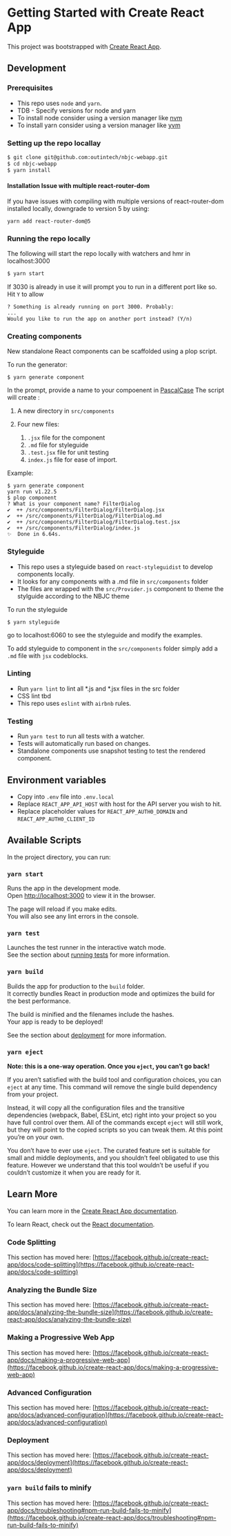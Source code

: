 # Getting Started with Create React App

This project was bootstrapped with [Create React App](https://github.com/facebook/create-react-app).

## Development
### Prerequisites
* This repo uses `node` and `yarn`. 
* TDB - Specify versions for node and yarn
* To install node consider using a version manager like [nvm](https://github.com/nvm-sh/nvm)
* To install yarn consider using a version manager like [yvm](https://yvm.js.org/docs/overview)

### Setting up the repo locallay
```bash
$ git clone git@github.com:outintech/nbjc-webapp.git
$ cd nbjc-webapp
$ yarn install
```

#### Installation Issue with multiple react-router-dom
If you have issues with compiling with multiple versions of react-router-dom installed locally, downgrade to version 5 by using:

```yarn add react-router-dom@5```

### Running the repo locally
The following will start the repo locally with watchers and hmr in localhost:3000

```bash
$ yarn start
```
If 3030 is already in use it will prompt you to run in a different port like so. Hit `Y` to allow 
```
? Something is already running on port 3000. Probably:
...
Would you like to run the app on another port instead? (Y/n)
```

### Creating components
New standalone React components can be scaffolded using a plop script. 

To run the generator: 

```
$ yarn generate component
```
In the prompt, provide a name to your compoenent in [PascalCase](https://wiki.c2.com/?PascalCase)
The script will create :
1. A new directory in `src/components` 
2. Four new files:

    1. `.jsx` file for the component
    2. `.md` file for styleguide
    3. `.test.jsx` file for unit testing
    4. `index.js` file for ease of import. 

Example: 
```
$ yarn generate component
yarn run v1.22.5
$ plop component
? What is your component name? FilterDialog
✔  ++ /src/components/FilterDialog/FilterDialog.jsx
✔  ++ /src/components/FilterDialog/FilterDialog.md
✔  ++ /src/components/FilterDialog/FilterDialog.test.jsx
✔  ++ /src/components/FilterDialog/index.js
✨  Done in 6.64s.
```
### Styleguide
* This repo uses a styleguide based on `react-styleguidist` to develop components locally. 
* It looks for any components with a .md file in `src/components` folder
* The files are wrapped with the `src/Provider.js` component to theme the stylguide according to the NBJC theme

To run the styleguide
```
$ yarn styleguide
```
go to localhost:6060 to see the styleguide and modify the examples.

To add styleguide to component in the `src/components` folder simply add a `.md` file with `jsx` codeblocks. 

### Linting
* Run `yarn lint` to lint all *.js and *.jsx files in the src folder
* CSS lint tbd
* This repo uses `eslint` with `airbnb` rules.

### Testing
* Run `yarn test` to run all tests with a watcher. 
* Tests will automatically run based on changes.
* Standalone components use snapshot testing to test the rendered component.

## Environment variables
* Copy into `.env` file into `.env.local` 
* Replace `REACT_APP_API_HOST` with host for the API server you wish to hit.
* Replace placeholder values for `REACT_APP_AUTH0_DOMAIN` and  `REACT_APP_AUTH0_CLIENT_ID`

## Available Scripts

In the project directory, you can run:

### `yarn start`

Runs the app in the development mode.\
Open [http://localhost:3000](http://localhost:3000) to view it in the browser.

The page will reload if you make edits.\
You will also see any lint errors in the console.

### `yarn test`

Launches the test runner in the interactive watch mode.\
See the section about [running tests](https://facebook.github.io/create-react-app/docs/running-tests) for more information.

### `yarn build`

Builds the app for production to the `build` folder.\
It correctly bundles React in production mode and optimizes the build for the best performance.

The build is minified and the filenames include the hashes.\
Your app is ready to be deployed!

See the section about [deployment](https://facebook.github.io/create-react-app/docs/deployment) for more information.

### `yarn eject`

**Note: this is a one-way operation. Once you `eject`, you can’t go back!**

If you aren’t satisfied with the build tool and configuration choices, you can `eject` at any time. This command will remove the single build dependency from your project.

Instead, it will copy all the configuration files and the transitive dependencies (webpack, Babel, ESLint, etc) right into your project so you have full control over them. All of the commands except `eject` will still work, but they will point to the copied scripts so you can tweak them. At this point you’re on your own.

You don’t have to ever use `eject`. The curated feature set is suitable for small and middle deployments, and you shouldn’t feel obligated to use this feature. However we understand that this tool wouldn’t be useful if you couldn’t customize it when you are ready for it.

## Learn More

You can learn more in the [Create React App documentation](https://facebook.github.io/create-react-app/docs/getting-started).

To learn React, check out the [React documentation](https://reactjs.org/).

### Code Splitting

This section has moved here: [https://facebook.github.io/create-react-app/docs/code-splitting](https://facebook.github.io/create-react-app/docs/code-splitting)

### Analyzing the Bundle Size

This section has moved here: [https://facebook.github.io/create-react-app/docs/analyzing-the-bundle-size](https://facebook.github.io/create-react-app/docs/analyzing-the-bundle-size)

### Making a Progressive Web App

This section has moved here: [https://facebook.github.io/create-react-app/docs/making-a-progressive-web-app](https://facebook.github.io/create-react-app/docs/making-a-progressive-web-app)

### Advanced Configuration

This section has moved here: [https://facebook.github.io/create-react-app/docs/advanced-configuration](https://facebook.github.io/create-react-app/docs/advanced-configuration)

### Deployment

This section has moved here: [https://facebook.github.io/create-react-app/docs/deployment](https://facebook.github.io/create-react-app/docs/deployment)

### `yarn build` fails to minify

This section has moved here: [https://facebook.github.io/create-react-app/docs/troubleshooting#npm-run-build-fails-to-minify](https://facebook.github.io/create-react-app/docs/troubleshooting#npm-run-build-fails-to-minify)
